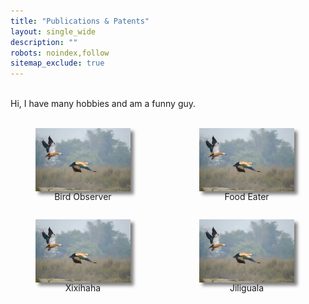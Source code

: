 ```yaml
---
title: "Publications & Patents"
layout: single_wide
description: ""
robots: noindex,follow
sitemap_exclude: true
---
```


<br>
Hi, I have many hobbies and am a funny guy.
<br>
<br>
<div class="aside">
    <div style="width:46%; float:left; margin-right:2%">
        <figure>
            <img src="https://github.com/ZhuJie-Juno/assets/blob/main/bird.jpg?raw=true" align="right" style="box-shadow: 5px 5px 5px gray;">
            <figcaption style="text-align: center">Bird Observer</figcaption>
        </figure>
    </div>
    <div style="width:46%; float:right; margin-right:2%">
        <figure>
            <img src="https://github.com/ZhuJie-Juno/assets/blob/main/bird.jpg?raw=true" align="right" style="box-shadow: 5px 5px 5px gray;">
            <figcaption style="text-align: center">Food Eater</figcaption>
        </figure>
    </div>
</div>
<br>
<br>
<div class="aside">
    <div style="width:46%; float:left; margin-right:2%">
        <figure>
            <img src="https://github.com/ZhuJie-Juno/assets/blob/main/bird.jpg?raw=true" align="right" style="box-shadow: 5px 5px 5px gray;">
            <figcaption style="text-align: center">Xixihaha</figcaption>
        </figure>
    </div>
    <div style="width:46%; float:right; margin-right:2%">
        <figure>
            <img src="https://github.com/ZhuJie-Juno/assets/blob/main/bird.jpg?raw=true" align="right" style="box-shadow: 5px 5px 5px gray;">
            <figcaption style="text-align: center">Jiliguala</figcaption>
        </figure>
    </div>
</div>